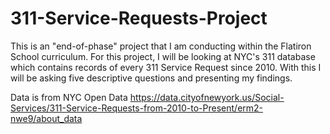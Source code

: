 # 311-Service-Requests-Project
This is an "end-of-phase" project that I am conducting within the Flatiron School curriculum. For this project, I will be looking at NYC's 311 database which contains records of every 311 Service Request since 2010. With this I will be asking five descriptive questions and presenting my findings.

Data is from NYC Open Data
https://data.cityofnewyork.us/Social-Services/311-Service-Requests-from-2010-to-Present/erm2-nwe9/about_data
